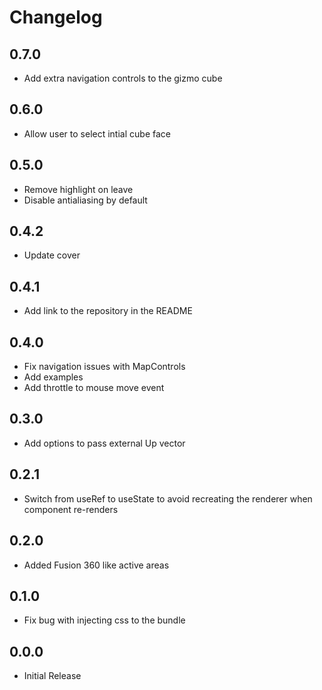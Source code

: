 Changelog
=========

0.7.0
---
* Add extra navigation controls to the gizmo cube

0.6.0
---
* Allow user to select intial cube face

0.5.0
---
* Remove highlight on leave
* Disable antialiasing by default

0.4.2
---
* Update cover

0.4.1
---
* Add link to the repository in the README

0.4.0
---
* Fix navigation issues with MapControls
* Add examples
* Add throttle to mouse move event

0.3.0
---
* Add options to pass external Up vector

0.2.1
---
* Switch from useRef to useState to avoid recreating the renderer when component re-renders

0.2.0
---
* Added Fusion 360 like active areas

0.1.0
---
* Fix bug with injecting css to the bundle

0.0.0
---
* Initial Release
